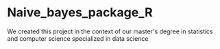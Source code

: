 # Naive_bayes_package_R
We created this project in the context of our master's degree in statistics and computer science specialized in data science

